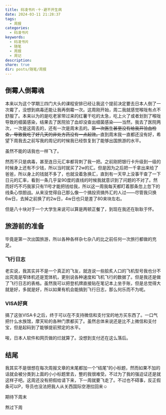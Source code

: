 ```yaml
---
title: 码凌书片·十·避不开生病
date: 2024-03-11 21:28:37
tags:
  - 周报
categories:
  - 码凌书片
keywords:
  - 码凌书片
  - 随笔
  - 周报
  - 周记
description: 
share: true
dir: posts/随笔/周报
---
```


## 倒霉人倒霉魂

本来以为这个学期三四门大头的课程安排已经让我这个提前决定要去日本人倒了一次霉了，没想到病毒还能让我再倒霉一次。这周刚开始，周二我就感觉喉咙有点不舒服了。本来以为的是吃老家带过来的红薯干吃的太急，吃上火了或者划到了喉咙导致的细菌感染，结果去了医院验了血却没查出细菌感染——当然，我去了医院两次，一次是这周去的，还有一次是周末去的。~~第一次医生甚至没有给我开验血检查，导致我吃了好几天的非处方药没有一点起效。~~直到周末我一直都还没有好，希望下周我去之前写我的周记的时候我已经恢复到了能够出国旅游的水平。

虽然不能的话我也一样飞了。

然而不只是病毒，甚至连日元汇率都背刺了我一把。之前刚把银行卡升级到一级的时候身上还有不少钱，所以当时就买了2w的汇。但是因为之后把一千拿出来给了爸爸，所以身上的钱就不多了，也就没着急换汇，直到有一天早上没事干查了一下日元的汇率，看到一条几乎呈90度的直线的时候我就意识到了问题的不对了。然而好巧不巧我家只有11号才能把钱给我，所以这一周我每天都盯着那条忽上忽下的线条心惊胆战。从来没觉得自己那么像一个搞投资搞外汇的人过——尽管我只换6w日，去掉之前换了的2w日，4w日也只是差了80来块左右。

但是八十块对于一个大学生来说可以算是两顿正餐了，到现在我还在耿耿于怀。

## 旅游前的准备

毕竟是第一次出国旅游，所以各种各样杂七杂八的比之前任何一次旅行都做的充足。

### 飞行日志

老实说，我其实并不是一个真正的飞友，就连说一些脍炙人口的飞机型号我也分不出究竟是窄体机还是宽体机，更别说各种速度和飞机飞行的数据了。但是我还是做了飞行日志的表格。虽然我可以把登机牌直接贴在笔记本上坐手账，但是总觉得大就是好，多就是好，所以如果有机会能搞到飞行日志，那么何乐而不为呢。

### VISA好爽

搞了这张VISA卡之后，终于可以在不支持微信和支付宝的地方买东西了。一口气把什么水族馆，摩天轮的各种门票都买了。虽然总体来说还是比不上微信和支付宝，但是起码到了能够提前预定的水平。

唉，日本人软件和网页做的烂就算了。没想到支付还在这么落后。

## 结尾

我其实不是很想在每次周报文章的末尾都加一个“结尾”的小标题，然而如果不加的话就会被分类到上面的小小标题里去，整的我很难受。不过为了我的强迫证还是就这样子吧。这周还没有把假给请下来，下一周就要飞走了。不过也不碍事，反正假条可以P，导员也没法把我人从关西国际空港拉回来☺️

期待下周末

熬过下周
